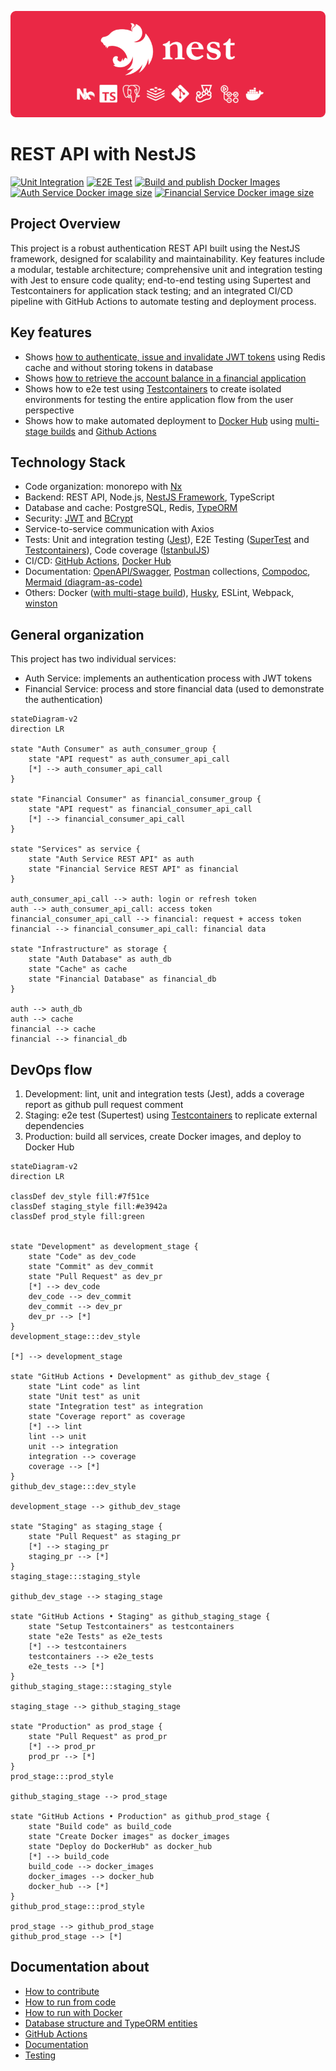 ![POC NestJS](docs/markdown/images/poc-nestjs-bar//export/poc-nestjs-bar.png)

# REST API with NestJS

[![Unit Integration](https://github.com/shimisnow/poc-nestjs/actions/workflows/lint-test.yml/badge.svg)](https://github.com/shimisnow/poc-nestjs/actions/workflows/lint-test.yml)
[![E2E Test](https://github.com/shimisnow/poc-nestjs/actions/workflows/e2e-test.yml/badge.svg)](https://github.com/shimisnow/poc-nestjs/actions/workflows/e2e-test.yml)
[![Build and publish Docker Images](https://github.com/shimisnow/poc-nestjs/actions/workflows/deploy.yml/badge.svg)](https://github.com/shimisnow/poc-nestjs/actions/workflows/deploy.yml)
[![Auth Service Docker image size](https://img.shields.io/docker/image-size/shimisnow/pocnestjs-auth-service/latest?logo=docker&label=Auth%20Service)](https://hub.docker.com/r/shimisnow/pocnestjs-auth-service)
[![Financial Service Docker image size](https://img.shields.io/docker/image-size/shimisnow/pocnestjs-financial-service/latest?logo=docker&label=Financial%20Service)](https://hub.docker.com/r/shimisnow/pocnestjs-financial-service)

## Project Overview

This project is a robust authentication REST API built using the NestJS framework, designed for scalability and maintainability. Key features include a modular, testable architecture; comprehensive unit and integration testing with Jest to ensure code quality; end-to-end testing using Supertest and Testcontainers for application stack testing; and an integrated CI/CD pipeline with GitHub Actions to automate testing and deployment process.

## Key features

- Shows [how to authenticate, issue and invalidate JWT tokens](docs/markdown//resolved-problems/authentication-flow.md) using Redis cache and without storing tokens in database
- Shows [how to retrieve the account balance in a financial application](docs/markdown/resolved-problems/account-balance.md)
- Shows how to e2e test using [Testcontainers](https://testcontainers.com/) to create isolated environments for testing the entire application flow from the user perspective
- Shows how to make automated deployment to [Docker Hub](https://hub.docker.com/) using [multi-stage builds](https://docs.docker.com/build/building/multi-stage/) and [Github Actions](https://github.com/features/actions)

## Technology Stack

- Code organization: monorepo with [Nx](https://nx.dev/)
- Backend: REST API, Node.js, [NestJS Framework](https://docs.nestjs.com/), TypeScript
- Database and cache: PostgreSQL, Redis, [TypeORM](https://typeorm.io/)
- Security: [JWT](https://jwt.io/) and [BCrypt](https://www.npmjs.com/package/bcrypt)
- Service-to-service communication with Axios
- Tests: Unit and integration testing ([Jest](https://jestjs.io/)), E2E Testing ([SuperTest](https://github.com/ladjs/supertest) and [Testcontainers](https://testcontainers.com/)), Code coverage ([IstanbulJS](https://istanbul.js.org/))
- CI/CD: [GitHub Actions](https://github.com/features/actions), [Docker Hub](https://hub.docker.com/u/shimisnow)
- Documentation: [OpenAPI/Swagger](https://www.openapis.org/), [Postman](https://www.postman.com/) collections, [Compodoc](https://compodoc.app/), [Mermaid (diagram-as-code)](https://mermaid.js.org/)
- Others: Docker ([with multi-stage build](https://docs.docker.com/build/building/multi-stage/)), [Husky](https://typicode.github.io/husky/), ESLint, Webpack, [winston](https://github.com/winstonjs/winston)

## General organization

This project has two individual services:

- Auth Service: implements an authentication process with JWT tokens
- Financial Service: process and store financial data (used to demonstrate the authentication)

```mermaid
stateDiagram-v2
direction LR

state "Auth Consumer" as auth_consumer_group {
    state "API request" as auth_consumer_api_call
    [*] --> auth_consumer_api_call
}

state "Financial Consumer" as financial_consumer_group {
    state "API request" as financial_consumer_api_call
    [*] --> financial_consumer_api_call
}

state "Services" as service {
    state "Auth Service REST API" as auth
    state "Financial Service REST API" as financial
}

auth_consumer_api_call --> auth: login or refresh token
auth --> auth_consumer_api_call: access token
financial_consumer_api_call --> financial: request + access token
financial --> financial_consumer_api_call: financial data

state "Infrastructure" as storage {
    state "Auth Database" as auth_db
    state "Cache" as cache
    state "Financial Database" as financial_db
}

auth --> auth_db
auth --> cache
financial --> cache
financial --> financial_db
```

## DevOps flow

1. Development: lint, unit and integration tests (Jest), adds a coverage report as github pull request comment
2. Staging: e2e test (Supertest) using [Testcontainers](https://testcontainers.com/) to replicate external dependencies
3. Production: build all services, create Docker images, and deploy to Docker Hub

```mermaid
stateDiagram-v2
direction LR

classDef dev_style fill:#7f51ce
classDef staging_style fill:#e3942a
classDef prod_style fill:green


state "Development" as development_stage {
    state "Code" as dev_code
    state "Commit" as dev_commit
    state "Pull Request" as dev_pr
    [*] --> dev_code
    dev_code --> dev_commit
    dev_commit --> dev_pr
    dev_pr --> [*]
}
development_stage:::dev_style

[*] --> development_stage

state "GitHub Actions • Development" as github_dev_stage {
    state "Lint code" as lint
    state "Unit test" as unit
    state "Integration test" as integration
    state "Coverage report" as coverage
    [*] --> lint
    lint --> unit
    unit --> integration
    integration --> coverage
    coverage --> [*]
}
github_dev_stage:::dev_style

development_stage --> github_dev_stage

state "Staging" as staging_stage {
    state "Pull Request" as staging_pr
    [*] --> staging_pr
    staging_pr --> [*]
}
staging_stage:::staging_style

github_dev_stage --> staging_stage

state "GitHub Actions • Staging" as github_staging_stage {
    state "Setup Testcontainers" as testcontainers
    state "e2e Tests" as e2e_tests
    [*] --> testcontainers
    testcontainers --> e2e_tests
    e2e_tests --> [*]
}
github_staging_stage:::staging_style

staging_stage --> github_staging_stage

state "Production" as prod_stage {
    state "Pull Request" as prod_pr
    [*] --> prod_pr
    prod_pr --> [*]
}
prod_stage:::prod_style

github_staging_stage --> prod_stage

state "GitHub Actions • Production" as github_prod_stage {
    state "Build code" as build_code
	state "Create Docker images" as docker_images
	state "Deploy do DockerHub" as docker_hub
	[*] --> build_code
	build_code --> docker_images
	docker_images --> docker_hub
	docker_hub --> [*]
}
github_prod_stage:::prod_style

prod_stage --> github_prod_stage
github_prod_stage --> [*]
```

## Documentation about

- [How to contribute](./CONTRIBUTING.md)
- [How to run from code](docs/markdown/how-to-run.md)
- [How to run with Docker](docs/markdown/how-to-deploy.md)
- [Database structure and TypeORM entities](docs/markdown/database-structure.md)
- [GitHub Actions](docs/markdown/github-actions.md)
- [Documentation](docs/markdown/documentation.md)
- [Testing](docs/markdown/testing.md)
